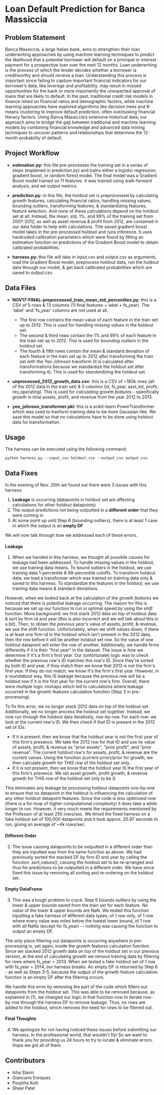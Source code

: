 # Loan Default Prediction for Banca Massiccia 

## Problem Statement

Banca Massiccia, a large Italian bank, aims to strengthen their loan underwriting approaches by using machine learning techniques to predict the likelihood that a potential borrower will default on a principal or interest payment for a prospective loan over the next 12 months. Loan underwriting is the process of which the lender decides whether a borrower is creditworthy and should receive a loan. 
Understanding this process is important since failing to capture important financial indicators for our borrower’s data, like leverage and profitability, may result in missed opportunities for the bank or more importantly the unexpected approval of loans that are likely to default. In the past, traditional credit risk models in finance relied on financial ratios and demographic factors, while machine learning approaches have explored algorithms like decision trees and K-means clustering to improve default prediction, often overlooking financial literacy factors. Using Banca Massiccia’s extensive historical data, our approach aims to bridge the gap between traditional and machine learning models by combining financial knowledge and advanced data mining techniques to uncover patterns and relationships that determine the 12-month probability of default.  

## Project Workflow
 
* **estimation.py:** this file pre-processes the training set in a series of steps (explained in prediction.py) and trains either a logistic regression, gradient boost, or random forest model. The final model was a Gradient Boost model trained on 11 features. It was trained using walk-forward analysis, and we output metrics.

* **prediction.py:** in this file, the holdout set is preprocessed by calculating growth features, calculating financial ratios, handling missing values, bounding outliers, transforming features, & standardizing features, feature selection. And none of these calculations depend on the holdout set at all. Instead, the mean, std, 1%, and 99% of the training set from 2007-2012, as well as asset revenue & profit from 2012, are contained in our data folder to help with calculations. THe saved gradient boost model takes in the pre-processed holdout and runs inference. It uses hardcoded calibration parameters which were found by fitting an estimation function on predictions of the Gradient Boost model to obtain calibrated probabilities. 

* **harness.py:** this file will take in input.csv and output.csv as arguments, load the Gradient Boost model, preprocess holdout data, run the holdout data through our model, & get back calibrated probabilities which are saved to output.csv.

## Data Files

* **NOV17-FINAL-preprocessed_train_mean_std_percentiles.py:** this is a CSV of 5 rows & 13 columns (11 final features + label + fs_year). The 'label' and 'fs_year' columns are not used at all. 
    - The first row contains the mean value of each feature in the train set up to 2012. This is used for *handling missing values* in the holdout set.
    - The second & third rows contain the 1% and 99% of each feature in the train set up to 2012. This is used for *bounding outliers* in the holdout set.
    - The fourth & fifth rows contain the mean & standard deviation of each feature in the train set up to 2012 *after* transforming the train set with the Yeo Johnson transform (it is calculated after transformations because we standardize the holdout set after transforming it). This is used for *standardizing* the holdout set.

* **unprocessed_2012_growth_data.csv:** this is a CSV of ~180k rows (all of the 2012 data in the train set) & 5 columns (id, fs_year, asst_tot, profit, rev_operating). This is used for *calculating growth features* - specifically growth in total assets, profit, and revenue from the year 2012 to 2013. 

* **yeo_johnson_transformer.pkl:** this is a scikit-learn PowerTransformer which was used to tranform training data to be more Gaussian-like. We save this model so that no calculations have to be done using holdout data for transformation. 

## Usage

The harness can be executed using the following command:

```
python harness.py --input_csv holdout.csv --output_csv output.csv
```

## Data Fixes
In the evening of Nov. 20th we found out there were 3 issues with this harness:
1. **Leakage** is occurring (datapoints in holdout set are affecting calculations for other holdout datapoints)
2. The output predictions not being outputted in a **different order** that they were coming in
3. At some point up until Step 6 (bounding outliers), there is at least 1 case in which the output is an **empty DF**

We will now talk through how we addressed each of these errors.

#### Leakage

1. When we handed in this harness, we thought all possible causes for leakage had been addressed. To handle missing values in the holdout, we use training data means. To bound outliers in the holdout, we use training data 1-percentile & 99-percentile cutoffs. To transform holdout data, we load a transformer which was trained on training data only & saved to this harness. To standardize the features in the holdout, we use training data means & standard deviations. 

However, when we looked back at the calculation of the *growth features* we noticed that there is potential leakage occurring. The reason for this is because we set up our function to run in optimal speed by using the *shift* function. More background: we first stack 2012 data on top of holdout data & sort by firm-id and year (this is also incorrect and we will talk about this in a bit). Then, to obtain the *previous year's* value of assets, profit, & revenue, we use the shift function. Unfortunately, when we shift values down, if there is at least one firm-id in the holdout which isn't present in the 2012 data, then the row before it will be another holdout set row. So the value of one holdout datapoint will enter the row of another. Additionally, we handle firms differently if it is their "first year" in the dataset. The issue is *how* we determine if it's a firm's first year. Our (unfortunate) logic was to check whether the previous row's ID matches this row's ID. Since they're sorted by both ID and year, if they match then we know that 2013 is not the firm's first year. If they do not match, we know it's the firm's first year. However, in a *roundabout* way, this IS leakage because the previous row will be a holdout row if it is the first year for the current row's firm. Overall, there were multiple logic mishaps which led to calculations where leakage occurred in the growth features calculation function (Step 3 in pre-processing).

To fix this error, we no longer stack 2012 data on top of the holdout set. Additionally, we no longer process the holdout set together. Instead, we now run through the holdout data iteratively, row-by-row. For each row: we look at the current row's ID. We then check if that ID is present in the 2012 set of IDs. 
- If it is present, then we know that the holdout year is not the first year of this firm's presence. We take the 2012 row for that ID and use its value of assets, profit, & revenue as "prior assets", "prior profit", and "prior revenue". The current holdout row's for assets, profit, & revenue are the current values. Using the function (current-prior)/prior for growth, we then calculate growth for THIS row of the holdout set only. 
- If it is not present, then we know that the holdout year IS the first year of this firm's presence. We set asset growth, profit growth, & revenue growth for THIS row of the holdout set only to be 0.

This eliminates any leakage by processing holdout datapoints one-by-one to ensure that no datapoint in the holdout is influencing the calculation of any other holdout datapoint features. Since the code is less optimized now (there is a for-loop of higher computational complexity) it does take a while longer to run. However, it very much meets the requirements mentioned by the Professor of at least 250 rows/sec. We timed the fixed harness on a fake holdout set of 100,000 datapoints and it took approx. 20.97 seconds to run, giving an average of ~4k rows/sec.

#### Different Order

2. The issue causing datapoints to be outputted in a different order than they are inputted was from the same function as above. We had previously sorted the stacked DF by firm ID and year by calling the function *.sort_values()*, causing the holdout set to be re-arranged and thus for predictions to be outputted in a different order. We have since fixed this issue by removing all sorting and re-ordering on the holdout set. 

#### Empty DataFrame

3. This was a tough problem to crack. Step 6 bounds outliers by using the lower & upper bounds saved from the train set for each feature. *No value* of the lower & upper bounds are NaN. We tested this function inputting a fake harness of different data types, of 1 row only, of 1 row where every value was miles below the lowest lower bound, of 1 row with all NaNs (except for fs_year) -- nothing was causing the function to output an empty DF. 

The *only* place filtering out datapoints is occurring anywhere in pre-processing is, yet again, inside the growth features calculation function. Since we stacked 2012 growth data on top of the holdout set in our previous version, at the end of calculating growth we remove training data by filtering for rows where fs_year = 2013. When we tested a fake holdout set of 1 row with fs_year = 2014, our harness breaks. An empty DF is returned by Step 6 - as well as Steps 3-5, because the output of the growth feature calculation function is an empty DF after the filtering occurs. 

We handle this error by removing the part of the code which filters out datapoints from the holdout set. This was able to be removed because, as explained in (1), we changed our logic in that function now to iterate row-by-row through the harness DF to remove leakage. Thus, no rows are added to the holdout, which removes the need for rows to be filtered out.

#### Final Thoughts

4. We apologize for not having noticed these issues before submitting our harness. In the professional world, that wouldn't fly! So we want to thank you for providing us 24 hours to try to locate & eliminate errors. Hope we got all of them. 

## Contributors 

* Isha Slavin
* Giancarlo Enriquez
* Poojitha Kolli
* Sheel Patel

